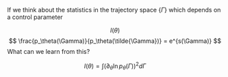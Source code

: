 If we think about the statistics in the trajectory space $\{\Gamma\}$ which depends on a control parameter

$$
I(\theta)
$$
$$
\frac{p_\theta(\Gamma)}{p_\theta(\tilde{\Gamma})} = e^{s(\Gamma)}
$$
What can we learn from this?

$$
I(\theta) = \int \left(\partial_\theta \ln p_\theta(\Gamma)\right)^2d\Gamma
$$